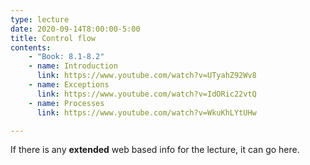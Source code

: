 ```yaml
---
type: lecture
date: 2020-09-14T8:00:00-5:00
title: Control flow
contents:
    - "Book: 8.1-8.2"
    - name: Introduction
      link: https://www.youtube.com/watch?v=UTyahZ92Wv8
    - name: Exceptions
      link: https://www.youtube.com/watch?v=IdORic22vtQ
    - name: Processes
      link: https://www.youtube.com/watch?v=WkuKhLYtUHw

---
```


If there is any **extended** web based info for the lecture, it can go here.
